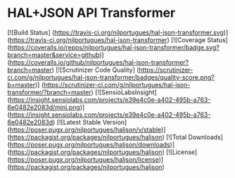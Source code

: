 # HAL+JSON API Transformer

[![Build Status]
(https://travis-ci.org/nilportugues/hal-json-transformer.svg)]
(https://travis-ci.org/nilportugues/hal-json-transformer) [![Coverage Status]
(https://coveralls.io/repos/nilportugues/hal-json-transformer/badge.svg?branch=master&service=github)]
(https://coveralls.io/github/nilportugues/hal-json-transformer?branch=master) [![Scrutinizer Code Quality]
(https://scrutinizer-ci.com/g/nilportugues/hal-json-transformer/badges/quality-score.png?b=master)]
(https://scrutinizer-ci.com/g/nilportugues/hal-json-transformer/?branch=master) [![SensioLabsInsight]
(https://insight.sensiolabs.com/projects/e39e4c0e-a402-495b-a763-6e0482e2083d/mini.png)]
(https://insight.sensiolabs.com/projects/e39e4c0e-a402-495b-a763-6e0482e2083d) [![Latest Stable Version]
(https://poser.pugx.org/nilportugues/haljson/v/stable)]
(https://packagist.org/packages/nilportugues/haljson) [![Total Downloads]
(https://poser.pugx.org/nilportugues/haljson/downloads)]
(https://packagist.org/packages/nilportugues/haljson) [![License]
(https://poser.pugx.org/nilportugues/haljson/license)]
(https://packagist.org/packages/nilportugues/haljson) 
